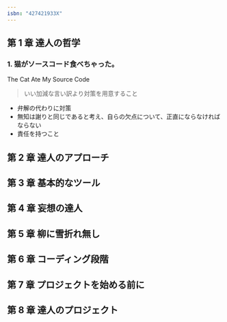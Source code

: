 ```yaml
---
isbn: "427421933X"
---
```


## 第 1 章 達人の哲学

### 1. 猫がソースコード食べちゃった。

The Cat Ate My Source Code

> いい加減な言い訳より対策を用意すること

- 弁解の代わりに対策
- 無知は謝りと同じであると考え、自らの欠点について、正直にならなければならない
- 責任を持つこと

## 第 2 章 達人のアプローチ

## 第 3 章 基本的なツール

## 第 4 章 妄想の達人

## 第 5 章 柳に雪折れ無し

## 第 6 章 コーディング段階

## 第 7 章 プロジェクトを始める前に

## 第 8 章 達人のプロジェクト
